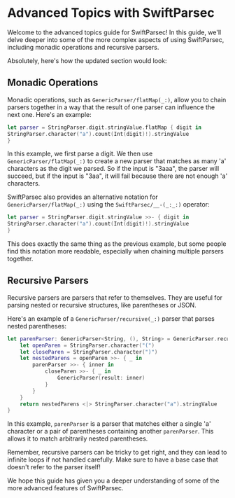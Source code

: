 # Advanced Topics with SwiftParsec

Welcome to the advanced topics guide for SwiftParsec! In this guide, we'll delve deeper into some of the more complex aspects of using SwiftParsec, including monadic operations and recursive parsers.

Absolutely, here's how the updated section would look:

## Monadic Operations

Monadic operations, such as ``GenericParser/flatMap(_:)``, allow you to chain parsers together in a way that the result of one parser can influence the next one. Here's an example:

```swift
let parser = StringParser.digit.stringValue.flatMap { digit in
StringParser.character("a").count(Int(digit)!).stringValue
}
```

In this example, we first parse a digit. We then use ``GenericParser/flatMap(_:)`` to create a new parser that matches as many 'a' characters as the digit we parsed. So if the input is "3aaa", the parser will succeed, but if the input is "3aa", it will fail because there are not enough 'a' characters.

SwiftParsec also provides an alternative notation for ``GenericParser/flatMap(_:)`` using the ``SwiftParsec/__-(_:_:)`` operator:

```swift
let parser = StringParser.digit.stringValue >>- { digit in
StringParser.character("a").count(Int(digit)!).stringValue
}
```

This does exactly the same thing as the previous example, but some people find this notation more readable, especially when chaining multiple parsers together.

## Recursive Parsers

Recursive parsers are parsers that refer to themselves. They are useful for parsing nested or recursive structures, like parentheses or JSON.

Here's an example of a ``GenericParser/recursive(_:)`` parser that parses nested parentheses:

```swift
let parenParser: GenericParser<String, (), String> = GenericParser.recursive { parenParser in
    let openParen = StringParser.character("(")
    let closeParen = StringParser.character(")")
    let nestedParens = openParen >>- { _ in
        parenParser >>- { inner in
            closeParen >>- { _ in
                GenericParser(result: inner)
            }
        }
    }
    return nestedParens <|> StringParser.character("a").stringValue
}
```

In this example, `parenParser` is a parser that matches either a single 'a' character or a pair of parentheses containing another `parenParser`. This allows it to match arbitrarily nested parentheses.

Remember, recursive parsers can be tricky to get right, and they can lead to infinite loops if not handled carefully. Make sure to have a base case that doesn't refer to the parser itself!

We hope this guide has given you a deeper understanding of some of the more advanced features of SwiftParsec.
